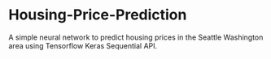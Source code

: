 # Housing-Price-Prediction
A simple neural network to predict housing prices in the Seattle Washington area using Tensorflow Keras Sequential API.
